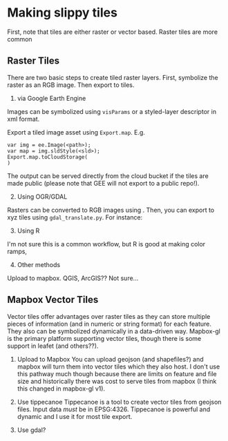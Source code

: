 # Making slippy tiles

First, note that tiles are either raster or vector based. Raster tiles are more common

## Raster Tiles
There are two basic steps to create tiled raster layers. First, symbolize the raster as an RGB image. Then export to tiles.

1. via Google Earth Engine

Images can be symbolized using `visParams` or a styled-layer descriptor in xml format.

Export a tiled image asset using `Export.map`. E.g.

```
var img = ee.Image(<path>);
var map = img.sldStyle(<sld>);
Export.map.toCloudStorage(
)
```

The output can be served directly from the cloud bucket if the tiles are made public (please note that GEE will not export to a public repo!).

2. Using OGR/GDAL

Rasters can be converted to RGB images using . Then, you can export to xyz tiles using `gdal_translate.py`. For instance:


3. Using R

I'm not sure this is a common workflow, but R is good at making color ramps, 

4. Other methods

Upload to mapbox. QGIS, ArcGIS?? Not sure...


## Mapbox Vector Tiles

Vector tiles offer advantages over raster tiles as they can store multiple pieces of information (and in numeric or string format) for each feature. They also can be symbolized dynamically in a data-driven way. Mapbox-gl is the primary platform supporting vector tiles, though there is some support in leafet (and others??). 

1. Upload to Mapbox
You can upload geojson (and shapefiles?) and mapbox will turn them into vector tiles which they also host. I don't use this pathway much though because there are limits on feature and file size and historically there was cost to serve tiles from mapbox (I think this changed in mapbox-gl v1).

2. Use tippecanoe
Tippecanoe is a tool to create vector tiles from geojson files. Input data _must_ be in EPSG:4326. Tippecanoe is powerful and dynamic and I use it for most tile export. 

3. Use gdal?
